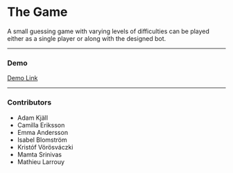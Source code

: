 
# The Game
A small guessing game with varying levels of difficulties can be played either as a single player or along with the designed bot.

***

### Demo
[Demo Link](https://ms-load.github.io/Number-Game/)

***

### Contributors
<ul>
  <li>Adam Kjäll</li>
  <li>Camilla Eriksson</li> 
  <li>Emma Andersson</li> 
  <li>Isabel Blomström</li>
  <li>Kristóf Vörösváczki</li> 
  <li>Mamta Srinivas</li> 
  <li>Mathieu Larrouy</li>
<ul/>


